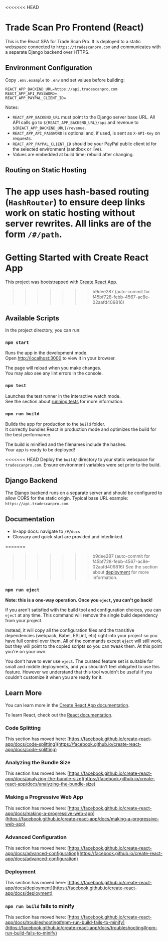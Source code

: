 <<<<<<< HEAD
# Trade Scan Pro Frontend (React)

This is the React SPA for Trade Scan Pro. It is deployed to a static webspace connected to `https://tradescanpro.com` and communicates with a separate Django backend over HTTPS.

## Environment Configuration

Copy `.env.example` to `.env` and set values before building:

```
REACT_APP_BACKEND_URL=https://api.tradescanpro.com
REACT_APP_API_PASSWORD=
REACT_APP_PAYPAL_CLIENT_ID=
```

Notes:
- `REACT_APP_BACKEND_URL` must point to the Django server base URL. All API calls go to `${REACT_APP_BACKEND_URL}/api` and revenue to `${REACT_APP_BACKEND_URL}/revenue`.
- `REACT_APP_API_PASSWORD` is optional and, if used, is sent as `X-API-Key` on requests.
- `REACT_APP_PAYPAL_CLIENT_ID` should be your PayPal public client id for the selected environment (sandbox or live).
- Values are embedded at build time; rebuild after changing.

## Routing on Static Hosting

The app uses hash-based routing (`HashRouter`) to ensure deep links work on static hosting without server rewrites. All links are of the form `/#/path`.
=======
# Getting Started with Create React App

This project was bootstrapped with [Create React App](https://github.com/facebook/create-react-app).
>>>>>>> b9dee287 (auto-commit for f45bf728-febb-4567-ac8e-02aafd409816)

## Available Scripts

In the project directory, you can run:

### `npm start`

Runs the app in the development mode.\
Open [http://localhost:3000](http://localhost:3000) to view it in your browser.

The page will reload when you make changes.\
You may also see any lint errors in the console.

### `npm test`

Launches the test runner in the interactive watch mode.\
See the section about [running tests](https://facebook.github.io/create-react-app/docs/running-tests) for more information.

### `npm run build`

Builds the app for production to the `build` folder.\
It correctly bundles React in production mode and optimizes the build for the best performance.

The build is minified and the filenames include the hashes.\
Your app is ready to be deployed!

<<<<<<< HEAD
Deploy the `build/` directory to your static webspace for `tradescanpro.com`. Ensure environment variables were set prior to the build.

## Django Backend

The Django backend runs on a separate server and should be configured to allow CORS for the static origin. Typical base URL example: `https://api.tradescanpro.com`.

## Documentation

- In-app docs: navigate to `/#/docs`
- Glossary and quick start are provided and interlinked.

=======
>>>>>>> b9dee287 (auto-commit for f45bf728-febb-4567-ac8e-02aafd409816)
See the section about [deployment](https://facebook.github.io/create-react-app/docs/deployment) for more information.

### `npm run eject`

**Note: this is a one-way operation. Once you `eject`, you can't go back!**

If you aren't satisfied with the build tool and configuration choices, you can `eject` at any time. This command will remove the single build dependency from your project.

Instead, it will copy all the configuration files and the transitive dependencies (webpack, Babel, ESLint, etc) right into your project so you have full control over them. All of the commands except `eject` will still work, but they will point to the copied scripts so you can tweak them. At this point you're on your own.

You don't have to ever use `eject`. The curated feature set is suitable for small and middle deployments, and you shouldn't feel obligated to use this feature. However we understand that this tool wouldn't be useful if you couldn't customize it when you are ready for it.

## Learn More

You can learn more in the [Create React App documentation](https://facebook.github.io/create-react-app/docs/getting-started).

To learn React, check out the [React documentation](https://reactjs.org/).

### Code Splitting

This section has moved here: [https://facebook.github.io/create-react-app/docs/code-splitting](https://facebook.github.io/create-react-app/docs/code-splitting)

### Analyzing the Bundle Size

This section has moved here: [https://facebook.github.io/create-react-app/docs/analyzing-the-bundle-size](https://facebook.github.io/create-react-app/docs/analyzing-the-bundle-size)

### Making a Progressive Web App

This section has moved here: [https://facebook.github.io/create-react-app/docs/making-a-progressive-web-app](https://facebook.github.io/create-react-app/docs/making-a-progressive-web-app)

### Advanced Configuration

This section has moved here: [https://facebook.github.io/create-react-app/docs/advanced-configuration](https://facebook.github.io/create-react-app/docs/advanced-configuration)

### Deployment

This section has moved here: [https://facebook.github.io/create-react-app/docs/deployment](https://facebook.github.io/create-react-app/docs/deployment)

### `npm run build` fails to minify

This section has moved here: [https://facebook.github.io/create-react-app/docs/troubleshooting#npm-run-build-fails-to-minify](https://facebook.github.io/create-react-app/docs/troubleshooting#npm-run-build-fails-to-minify)
